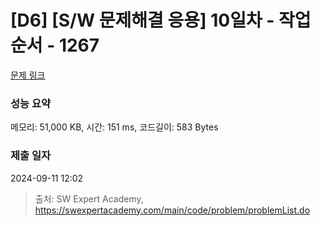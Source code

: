 # [D6] [S/W 문제해결 응용] 10일차 - 작업순서 - 1267 

[문제 링크](https://swexpertacademy.com/main/code/problem/problemDetail.do?contestProbId=AV18TrIqIwUCFAZN) 

### 성능 요약

메모리: 51,000 KB, 시간: 151 ms, 코드길이: 583 Bytes

### 제출 일자

2024-09-11 12:02



> 출처: SW Expert Academy, https://swexpertacademy.com/main/code/problem/problemList.do
